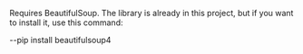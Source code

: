 Requires BeautifulSoup.
The library is already in this project, but if you want to install it, use this command:

--pip install beautifulsoup4
